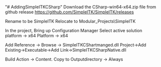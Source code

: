 "# AddingSimpleITKCSharp" 
Download the CSharp-win64-x64.zip file from github release
https://github.com/SimpleITK/SimpleITK/releases

Rename to be SimpleITK
Relocate to Modular_Projects\SimpleITK

In the project, Bring up Configuration Manager
Select active solution platform -> x64
Platform -> x64

Add Reference -> Browse -> SimpleITKCShartmanged.dll
Project->Add Existing->Executable->Add Link->SimpleITKCSharpNative.dll

Build Action -> Content. Copy to Outputdirectory -> Always
